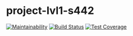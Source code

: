 # project-lvl1-s442
[![Maintainability](https://api.codeclimate.com/v1/badges/2d19b4fad58aa35d2a936c4e042d88d55ade6641/maintainability)](https://codeclimate.com/github/codeclimate/codeclimate/maintainability)
[![Build Status](https://travis-ci.org/eshk3n/project-lvl1-s442.svg?branch=master)](https://travis-ci.org/eshk3n/project-lvl1-s442)
[![Test Coverage](https://api.codeclimate.com/v1/badges/2d19b4fad58aa35d2a936c4e042d88d55ade6641/test_coverage)](https://codeclimate.com/github/codeclimate/codeclimate/test_coverage)
